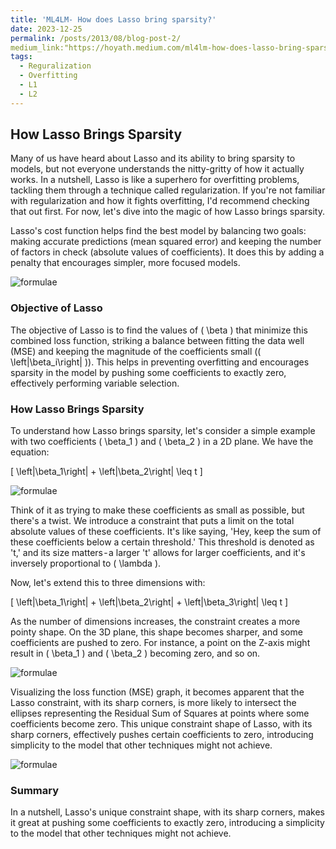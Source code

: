 ```yaml
---
title: 'ML4LM- How does Lasso bring sparsity?'
date: 2023-12-25
permalink: /posts/2013/08/blog-post-2/
medium_link:"https://hoyath.medium.com/ml4lm-how-does-lasso-bring-sparsity-29f3efe31ab3"
tags:
  - Reguralization
  - Overfitting
  - L1
  - L2
---
```


## How Lasso Brings Sparsity

Many of us have heard about Lasso and its ability to bring sparsity to models, but not everyone understands the nitty-gritty of how it actually works. In a nutshell, Lasso is like a superhero for overfitting problems, tackling them through a technique called regularization. If you're not familiar with regularization and how it fights overfitting, I'd recommend checking that out first. For now, let's dive into the magic of how Lasso brings sparsity.

Lasso's cost function helps find the best model by balancing two goals: making accurate predictions (mean squared error) and keeping the number of factors in check (absolute values of coefficients). It does this by adding a penalty that encourages simpler, more focused models.

![formulae](https://cdn-images-1.medium.com/max/800/1*4OHa8IRywyTEiHPJO_UY_Q.png)


### Objective of Lasso

The objective of Lasso is to find the values of \( \beta \) that minimize this combined loss function, striking a balance between fitting the data well (MSE) and keeping the magnitude of the coefficients small (\( \left|\beta_i\right| \)). This helps in preventing overfitting and encourages sparsity in the model by pushing some coefficients to exactly zero, effectively performing variable selection.

### How Lasso Brings Sparsity

To understand how Lasso brings sparsity, let's consider a simple example with two coefficients \( \beta_1 \) and \( \beta_2 \) in a 2D plane. We have the equation:

\[ \left|\beta_1\right| + \left|\beta_2\right| \leq t \]



![formulae](https://cdn-images-1.medium.com/max/800/1*gadj3JduWmmWTCQ-mDOGUg.png)


Think of it as trying to make these coefficients as small as possible, but there's a twist. We introduce a constraint that puts a limit on the total absolute values of these coefficients. It's like saying, 'Hey, keep the sum of these coefficients below a certain threshold.' This threshold is denoted as 't,' and its size matters - a larger 't' allows for larger coefficients, and it's inversely proportional to \( \lambda \).

Now, let's extend this to three dimensions with:

\[ \left|\beta_1\right| + \left|\beta_2\right| + \left|\beta_3\right| \leq t \]

As the number of dimensions increases, the constraint creates a more pointy shape. On the 3D plane, this shape becomes sharper, and some coefficients are pushed to zero. For instance, a point on the Z-axis might result in \( \beta_1 \) and \( \beta_2 \) becoming zero, and so on.

![formulae](https://cdn-images-1.medium.com/max/800/1*EYOZMrPUF1mXL7xs0oApSw.png)


Visualizing the loss function (MSE) graph, it becomes apparent that the Lasso constraint, with its sharp corners, is more likely to intersect the ellipses representing the Residual Sum of Squares at points where some coefficients become zero. This unique constraint shape of Lasso, with its sharp corners, effectively pushes certain coefficients to zero, introducing simplicity to the model that other techniques might not achieve.

![formulae](https://cdn-images-1.medium.com/max/800/1*1EfAhEVm8eW-tAgM8KW-eg.png)


### Summary

In a nutshell, Lasso's unique constraint shape, with its sharp corners, makes it great at pushing some coefficients to exactly zero, introducing a simplicity to the model that other techniques might not achieve.
